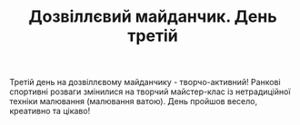 ﻿---
title: Дозвіллєвий майданчик. День третій
---

Третій день на дозвіллєвому майданчику - творчо-активний! Ранкові спортивні розваги змінилися на творчий майстер-клас із нетрадиційної техніки малювання (малювання ватою). День пройшов весело, креативно та цікаво!

<slideshow id="camp/2021-06-16" />
